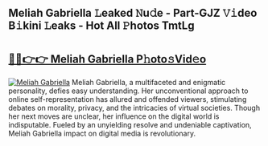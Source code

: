 ## Meliah Gabriella 𝙻eaked 𝙽u𝚍e - Part-GJZ 𝚅𝚒deo B𝚒kini 𝙻eaks - Hot All 𝙿hotos TmtLg

# <h2><a href="http://ld52utu.urlbe.top/?page=Meliah+Gabriella">🔗🔗👉👉 Meliah Gabriella P𝚑oto𝚜Vid𝚎o</a></h2>

[![Meliah Gabriella](https://i.imgur.com/eBuTRDB.gif)](http://ld52utu.urlbe.top/?page=Meliah+Gabriella)
Meliah Gabriella, a multifaceted and enigmatic personality, defies easy understanding. Her unconventional approach to online self-representation has allured and offended viewers, stimulating debates on morality, privacy, and the intricacies of virtual societies. Though her next moves are unclear, her influence on the digital world is indisputable. Fueled by an unyielding resolve and undeniable captivation, Meliah Gabriella impact on digital media is revolutionary.
